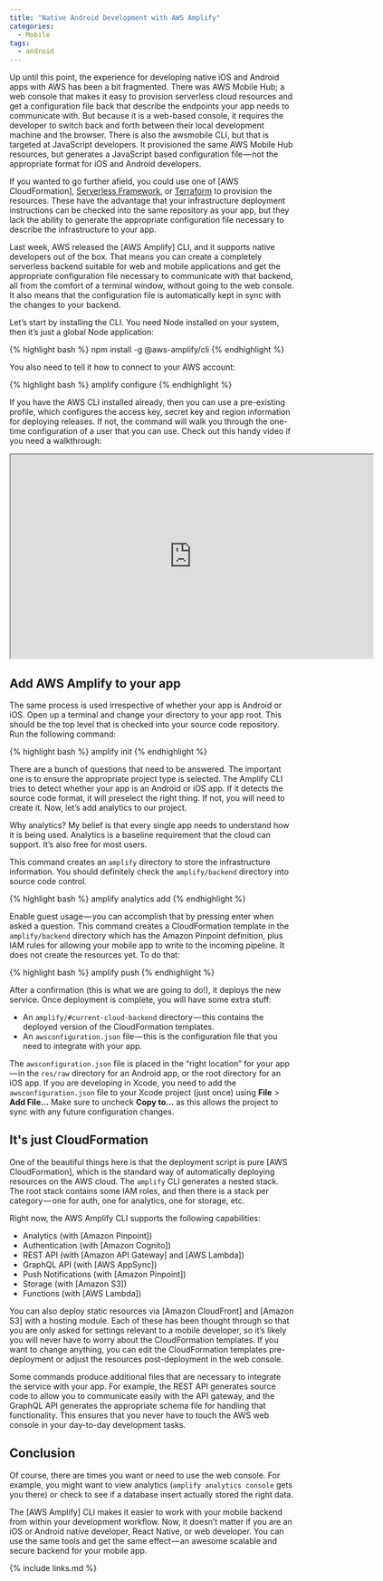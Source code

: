 ```yaml
---
title: "Native Android Development with AWS Amplify"
categories:
  - Mobile
tags:
  - android
---
```


Up until this point, the experience for developing native iOS and Android apps with AWS has been a bit fragmented. There was AWS Mobile Hub; a web console that makes it easy to provision serverless cloud resources and get a configuration file back that describe the endpoints your app needs to communicate with. But because it is a web-based console, it requires the developer to switch back and forth between their local development machine and the browser. There is also the awsmobile CLI, but that is targeted at JavaScript developers. It provisioned the same AWS Mobile Hub resources, but generates a JavaScript based configuration file — not the appropriate format for iOS and Android developers.

If you wanted to go further afield, you could use one of [AWS CloudFormation], [Serverless Framework](https://serverless.com/), or [Terraform](https://www.terraform.io/) to provision the resources. These have the advantage that your infrastructure deployment instructions can be checked into the same repository as your app, but they lack the ability to generate the appropriate configuration file necessary to describe the infrastructure to your app.

Last week, AWS released the [AWS Amplify] CLI, and it supports native developers out of the box. That means you can create a completely serverless backend suitable for web and mobile applications and get the appropriate configuration file necessary to communicate with that backend, all from the comfort of a terminal window, without going to the web console. It also means that the configuration file is automatically kept in sync with the changes to your backend.

Let’s start by installing the CLI. You need Node installed on your system, then it’s just a global Node application:

{% highlight bash %}
npm install -g @aws-amplify/cli
{% endhighlight %}

You also need to tell it how to connect to your AWS account:

{% highlight bash %}
amplify configure
{% endhighlight %}

If you have the AWS CLI installed already, then you can use a pre-existing profile, which configures the access key, secret key and region information for deploying releases. If not, the command will walk you through the one-time configuration of a user that you can use. Check out this handy video if you need a walkthrough:

<iframe id="player" frameborder="1" allowfullscreen="1" allow="autoplay; encrypted-media" title="YouTube video player" width="640" height="360" src="https://www.youtube.com/embed/fWbM5DLh25U?wmode=opaque&enablejsapi=1&origin=https%3A%2F%2Fcdn.embedly.com&widgetid=1"></iframe>

## Add AWS Amplify to your app

The same process is used irrespective of whether your app is Android or iOS. Open up a terminal and change your directory to your app root. This should be the top level that is checked into your source code repository. Run the following command:

{% highlight bash %}
amplify init
{% endhighlight %}

There are a bunch of questions that need to be answered. The important one is to ensure the appropriate project type is selected. The Amplify CLI tries to detect whether your app is an Android or iOS app. If it detects the source code format, it will preselect the right thing. If not, you will need to create it. Now, let’s add analytics to our project.

Why analytics? My belief is that every single app needs to understand how it is being used. Analytics is a baseline requirement that the cloud can support. It’s also free for most users.

This command creates an `amplify` directory to store the infrastructure information. You should definitely check the `amplify/backend` directory into source code control.

{% highlight bash %}
amplify analytics add
{% endhighlight %}

Enable guest usage — you can accomplish that by pressing enter when asked a question. This command creates a CloudFormation template in the `amplify/backend` directory which has the Amazon Pinpoint definition, plus IAM rules for allowing your mobile app to write to the incoming pipeline. It does not create the resources yet. To do that:

{% highlight bash %}
amplify push
{% endhighlight %}

After a confirmation (this is what we are going to do!), it deploys the new service. Once deployment is complete, you will have some extra stuff:

* An `amplify/#current-cloud-backend` directory — this contains the deployed version of the CloudFormation templates.
* An `awsconfiguration.json` file — this is the configuration file that you need to integrate with your app.

The `awsconfiguration.json` file is placed in the “right location” for your app — in the `res/raw` directory for an Android app, or the root directory for an iOS app. If you are developing in Xcode, you need to add the `awsconfiguration.json` file to your Xcode project (just once) using **File** > **Add File…** Make sure to uncheck **Copy to…** as this allows the project to sync with any future configuration changes.

## It's just CloudFormation

One of the beautiful things here is that the deployment script is pure [AWS CloudFormation], which is the standard way of automatically deploying resources on the AWS cloud. The `amplify` CLI generates a nested stack. The root stack contains some IAM roles, and then there is a stack per category — one for auth, one for analytics, one for storage, etc.

Right now, the AWS Amplify CLI supports the following capabilities:

* Analytics (with [Amazon Pinpoint])
* Authentication (with [Amazon Cognito])
* REST API (with [Amazon API Gateway] and [AWS Lambda])
* GraphQL API (with [AWS AppSync])
* Push Notifications (with [Amazon Pinpoint])
* Storage (with [Amazon S3])
* Functions (with [AWS Lambda])

You can also deploy static resources via [Amazon CloudFront] and [Amazon S3] with a hosting module. Each of these has been thought through so that you are only asked for settings relevant to a mobile developer, so it’s likely you will never have to worry about the CloudFormation templates. If you want to change anything, you can edit the CloudFormation templates pre-deployment or adjust the resources post-deployment in the web console.

Some commands produce additional files that are necessary to integrate the service with your app. For example, the REST API generates source code to allow you to communicate easily with the API gateway, and the GraphQL API generates the appropriate schema file for handling that functionality. This ensures that you never have to touch the AWS web console in your day-to-day development tasks.

## Conclusion

Of course, there are times you want or need to use the web console. For example, you might want to view analytics (`amplify analytics console` gets you there) or check to see if a database insert actually stored the right data.

The [AWS Amplify] CLI makes it easier to work with your mobile backend from within your development workflow. Now, it doesn’t matter if you are an iOS or Android native developer, React Native, or web developer. You can use the same tools and get the same effect — an awesome scalable and secure backend for your mobile app.

{% include links.md %}
